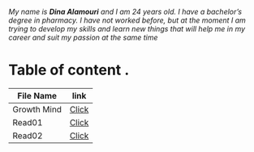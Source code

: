 *My name is **Dina Alamouri** and I am 24 years old. I have a bachelor’s degree in pharmacy. I have not worked before, but at the moment I am trying to develop my skills and learn new things that will help me in my career and suit my passion at the same time*
 
# Table of content .

File Name| link   
---------|-------
Growth Mind| [Click](https://dina-alamouri.github.io/reading-notes/Growthmind)
Read01|[Click](https://dina-alamouri.github.io/reading-notes/Read01)
Read02|[Click](https://dina-alamouri.github.io/reading-notes/Read02)


